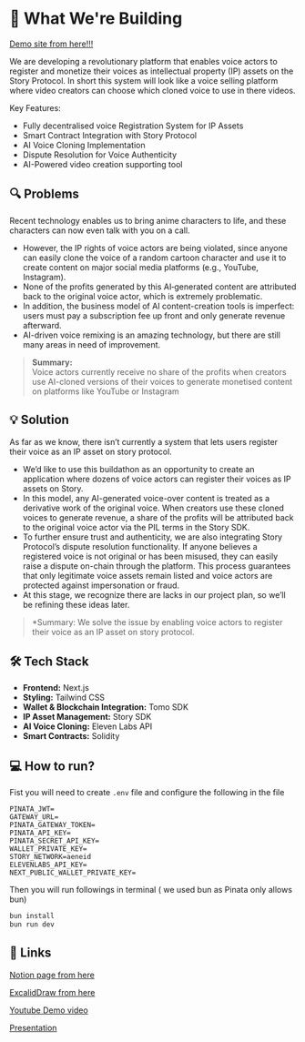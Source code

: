 # 🎯 What We're Building

[Demo site from here!!!](https://vocalip-4s7p-git-main-makimakivers-projects.vercel.app)

We are developing a revolutionary platform that enables voice actors to register and monetize their voices as intellectual property (IP) assets on the Story Protocol. In short this system will look like a voice selling platform where video creators can choose which cloned voice to use in there videos. 

Key Features:
- Fully decentralised voice Registration System for IP Assets
- Smart Contract Integration with Story Protocol
- AI Voice Cloning Implementation
- Dispute Resolution for Voice Authenticity
- AI-Powered video creation supporting tool 

## 🔍 Problems

Recent technology enables us to bring anime characters to life, and these characters can now even talk with you on a call.

- However, the IP rights of voice actors are being violated, since anyone can easily clone the voice of a random cartoon character and use it to create content on major social media platforms (e.g., YouTube, Instagram).
- None of the profits generated by this AI‐generated content are attributed back to the original voice actor, which is extremely problematic.
- In addition, the business model of AI content-creation tools is imperfect: users must pay a subscription fee up front and only generate revenue afterward.
- AI-driven voice remixing is an amazing technology, but there are still many areas in need of improvement.

> **Summary:**  
> Voice actors currently receive no share of the profits when creators use AI-cloned versions of their voices to generate monetised content on platforms like YouTube or Instagram

 

## **💡 Solution**

As far as we know, there isn’t currently a system that lets users register their voice as an IP asset on story protocol. 
- We’d like to use this buildathon as an opportunity to create an application where dozens of voice actors can register their voices as IP assets on Story. 
- In this model, any AI-generated voice-over content is treated as a derivative work of the original voice. When creators use these cloned voices to generate revenue, a share of the profits will be attributed back to the original voice actor via the PIL terms in the Story SDK. 
- To further ensure trust and authenticity, we are also integrating Story Protocol’s dispute resolution functionality. If anyone believes a registered voice is not original or has been misused, they can easily raise a dispute on-chain through the platform. This process guarantees that only legitimate voice assets remain listed and voice actors are protected against impersonation or fraud.
- At this stage, we recognize there are lacks in our project plan, so we’ll be refining these ideas later.
> *Summary: We solve the issue by enabling voice actors to register their voice as an IP asset on story protocol. 

## 🛠️ Tech Stack

- **Frontend:** Next.js
- **Styling:** Tailwind CSS
- **Wallet & Blockchain Integration:** Tomo SDK
- **IP Asset Management:** Story SDK
- **AI Voice Cloning:** Eleven Labs API
- **Smart Contracts:** Solidity

## **💻 How to run?**

Fist you will need to create `.env` file and configure the following in the file
```
PINATA_JWT=
GATEWAY_URL=
PINATA_GATEWAY_TOKEN=
PINATA_API_KEY=
PINATA_SECRET_API_KEY=
WALLET_PRIVATE_KEY=
STORY_NETWORK=aeneid
ELEVENLABS_API_KEY=
NEXT_PUBLIC_WALLET_PRIVATE_KEY=
```

Then you will run followings in terminal ( we used bun as Pinata only allows bun)
```bash
bun install 
bun run dev
```
## **🔗 Links**

[Notion page from here](https://spiny-elderberry-76f.notion.site/Voice-as-an-IP-assets-1fd1ff50043d8013bdeec147323122a9)

[ExcalidDraw from here](https://link.excalidraw.com/l/4NzefGCZCYr/45KENb8jWIa)

[Youtube Demo video](https://www.youtube.com/watch?v=tWFWWgxFrwI)

[Presentation](https://www.canva.com/design/DAGp9yRyHf0/bRlXRU2EpQohIYXEAAsWRg/edit?utm_content=DAGp9yRyHf0&utm_campaign=designshare&utm_medium=link2&utm_source=sharebutton)



